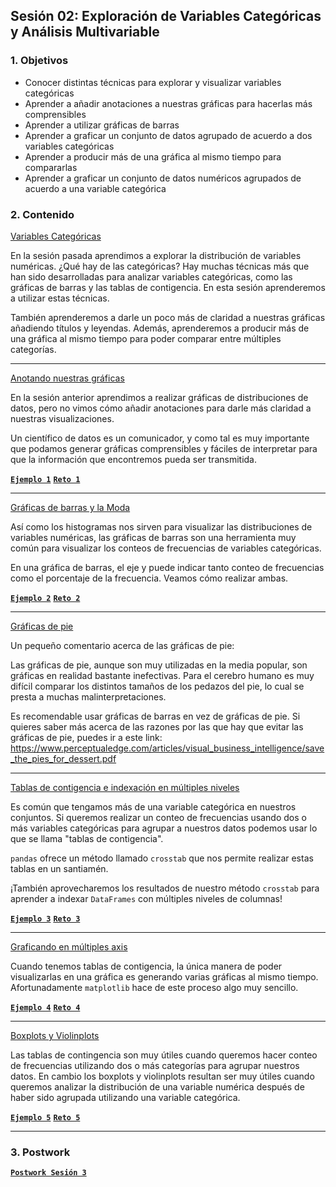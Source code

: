
## Sesión 02: Exploración de Variables Categóricas y Análisis Multivariable

### 1. Objetivos

- Conocer distintas técnicas para explorar y visualizar variables categóricas
- Aprender a añadir anotaciones a nuestras gráficas para hacerlas más comprensibles
- Aprender a utilizar gráficas de barras
- Aprender a graficar un conjunto de datos agrupado de acuerdo a dos variables categóricas
- Aprender a producir más de una gráfica al mismo tiempo para compararlas
- Aprender a graficar un conjunto de datos numéricos agrupados de acuerdo a una variable categórica

### 2. Contenido

<ins>Variables Categóricas</ins>

En la sesión pasada aprendimos a explorar la distribución de variables numéricas. ¿Qué hay de las categóricas? Hay muchas técnicas más que han sido desarrolladas para analizar variables categóricas, como las gráficas de barras y las tablas de contigencia. En esta sesión aprenderemos a utilizar estas técnicas.

También aprenderemos a darle un poco más de claridad a nuestras gráficas añadiendo títulos y leyendas. Además, aprenderemos a producir más de una gráfica al mismo tiempo para poder comparar entre múltiples categorías.

>

---

<ins>Anotando nuestras gráficas</ins>

En la sesión anterior aprendimos a realizar gráficas de distribuciones de datos, pero no vimos cómo añadir anotaciones para darle más claridad a nuestras visualizaciones.

Un científico de datos es un comunicador, y como tal es muy importante que podamos generar gráficas comprensibles y fáciles de interpretar para que la información que encontremos pueda ser transmitida.

> 

[**`Ejemplo 1`**](Ejemplo-01/anotando_graficas.ipynb)
[**`Reto 1`**](Reto-01/anotando_graficas.ipynb)

---

<ins>Gráficas de barras y la Moda</ins>

Así como los histogramas nos sirven para visualizar las distribuciones de variables numéricas, las gráficas de barras son una herramienta muy común para visualizar los conteos de frecuencias de variables categóricas.

En una gráfica de barras, el eje y puede indicar tanto conteo de frecuencias como el porcentaje de la frecuencia. Veamos cómo realizar ambas.

> 

[**`Ejemplo 2`**](Ejemplo-02/graficas_de_barras.ipynb)
[**`Reto 2`**](Reto-02/graficas_de_barras.ipynb)

---

<ins>Gráficas de pie</ins>

Un pequeño comentario acerca de las gráficas de pie:

Las gráficas de pie, aunque son muy utilizadas en la media popular, son gráficas en realidad bastante inefectivas. Para el cerebro humano es muy difícil comparar los distintos tamaños de los pedazos del pie, lo cual se presta a muchas malinterpretaciones.

Es recomendable usar gráficas de barras en vez de gráficas de pie. Si quieres saber más acerca de las razones por las que hay que evitar las gráficas de pie, puedes ir a este link: https://www.perceptualedge.com/articles/visual_business_intelligence/save_the_pies_for_dessert.pdf

> 

---

<ins>Tablas de contigencia e indexación en múltiples niveles</ins>

Es común que tengamos más de una variable categórica en nuestros conjuntos. Si queremos realizar un conteo de frecuencias usando dos o más variables categóricas para agrupar a nuestros datos podemos usar lo que se llama "tablas de contigencia".

`pandas` ofrece un método llamado `crosstab` que nos permite realizar estas tablas en un santiamén.

¡También aprovecharemos los resultados de nuestro método `crosstab` para aprender a indexar `DataFrames` con múltiples niveles de columnas!

> 

[**`Ejemplo 3`**](Ejemplo-03/tablas_de_contingencia.ipynb)
[**`Reto 3`**](Reto-03/tablas_de_contingencia.ipynb)

---

<ins>Graficando en múltiples axis</ins>

Cuando tenemos tablas de contigencia, la única manera de poder visualizarlas en una gráfica es generando varias gráficas al mismo tiempo. Afortunadamente `matplotlib` hace de este proceso algo muy sencillo.

> 

[**`Ejemplo 4`**](Ejemplo-04/graficando_multiples_axis.ipynb)
[**`Reto 4`**](Reto-04/graficando_multiples_axis.ipynb)

---

<ins>Boxplots y Violinplots</ins>

Las tablas de contingencia son muy útiles cuando queremos hacer conteo de frecuencias utilizando dos o más categorías para agrupar nuestros datos. En cambio los boxplots y violinplots resultan ser muy útiles cuando queremos analizar la distribución de una variable numérica después de haber sido agrupada utilizando una variable categórica.

> 

[**`Ejemplo 5`**](Ejemplo-05/boxplots_y_violinplots.ipynb)
[**`Reto 5`**](Reto-04/boxplots_y_violinplots.ipynb)

---

### 3. Postwork

[**`Postwork Sesión 3`**](Postwork/Readme.md)
